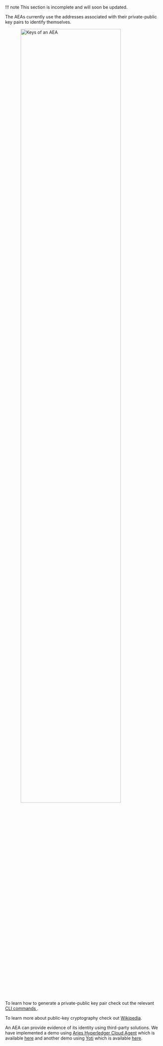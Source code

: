 !!! note
    This section is incomplete and will soon be updated.

The AEAs currently use the addresses associated with their private-public key pairs to identify themselves.

<img src="../assets/keys.jpg" alt="Keys of an AEA" class="center" style="display: block; margin-left: auto; margin-right: auto;width:80%;">

To learn how to generate a private-public key pair check out the relevant <a href="../cli-commands"> CLI commands </a>.

To learn more about public-key cryptography check out <a href="https://simple.wikipedia.org/wiki/Public-key_cryptography" target="_blank">Wikipedia</a>.

An AEA can provide evidence of its identity using third-party solutions. We have implemented a demo using <a href="https://github.com/hyperledger/aries-cloudagent-python" target="_blank">Aries Hyperledger Cloud Agent</a> which is available <a href="../aries-cloud-agent-demo">here</a> and another demo using <a href="https://developers.yoti.com/yoti" target="_blank">Yoti</a> which is available <a href="https://github.com/fetchai/agents-yoti" target="_blank">here</a>.
